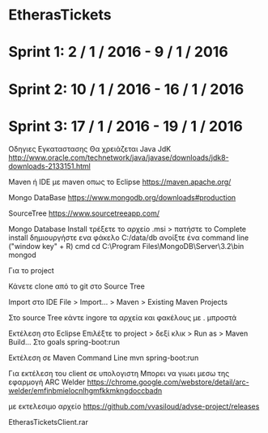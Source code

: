 # EtherasTickets

# Sprint 1: 2 / 1 / 2016 - 9 / 1 / 2016

# Sprint 2: 10 / 1 / 2016 - 16 / 1 / 2016

# Sprint 3:  17 / 1 / 2016 - 19 / 1 / 2016

Οδηγιες Εγκαταστασης
Θα χρειάζεται
Java JdK
http://www.oracle.com/technetwork/java/javase/downloads/jdk8-downloads-2133151.html

Maven ή IDE με maven oπως το Εclipse
https://maven.apache.org/

Mongo DataBase
https://www.mongodb.org/downloads#production

SourceTree
https://www.sourcetreeapp.com/


Mongo Database Install
τρέξετε το αρχείο .msi > πατήστε το Complete install
δημιουργήστε ενα φάκελο C:/data/db
ανοίξτε ένα command line ("window key" + R)  cmd
cd C:\\Program Files\\MongoDB\\Server\\3.2\\bin
mongod

Για το project

Κάνετε clone από το git στο Source Tree

Import στο ΙDE
File > Import... > Maven > Existing Maven Projects

Στο source Tree κάντε ingore τα αρχεία και φακέλους με . μπροστά

Εκτέλεση στο Εclipse
Επιλέξτε το project > δεξί κλικ > Run as > Maven Build...
Στο goals spring-boot:run

Εκτέλεση σε Maven Command Line
mvn spring-boot:run

Για εκτέλεση του client σε υπολογιστη 
Μπορει να γιωει μεσω της εφαρμογή ARC Welder
https://chrome.google.com/webstore/detail/arc-welder/emfinbmielocnlhgmfkkmkngdoccbadn

με εκτελεσιμο αρχείο
https://github.com/vvasiloud/advse-project/releases

EtherasTicketsClient.rar
